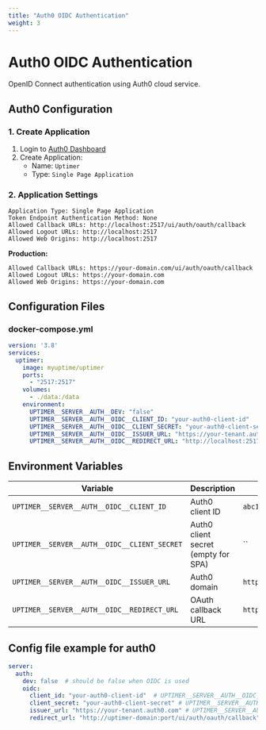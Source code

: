 ```yaml
---
title: "Auth0 OIDC Authentication"
weight: 3
---
```


# Auth0 OIDC Authentication

OpenID Connect authentication using Auth0 cloud service.

## Auth0 Configuration

### 1. Create Application
1. Login to [Auth0 Dashboard](https://manage.auth0.com)
2. Create Application:
   - Name: `Uptimer`
   - Type: `Single Page Application`

### 2. Application Settings
```
Application Type: Single Page Application
Token Endpoint Authentication Method: None
Allowed Callback URLs: http://localhost:2517/ui/auth/oauth/callback
Allowed Logout URLs: http://localhost:2517
Allowed Web Origins: http://localhost:2517
```

**Production:**
```
Allowed Callback URLs: https://your-domain.com/ui/auth/oauth/callback
Allowed Logout URLs: https://your-domain.com
Allowed Web Origins: https://your-domain.com
```

## Configuration Files

### docker-compose.yml
```yaml
version: '3.8'
services:
  uptimer:
    image: myuptime/uptimer
    ports:
      - "2517:2517"
    volumes:
      - ./data:/data
    environment:
      UPTIMER__SERVER__AUTH__DEV: "false"
      UPTIMER__SERVER__AUTH__OIDC__CLIENT_ID: "your-auth0-client-id"
      UPTIMER__SERVER__AUTH__OIDC__CLIENT_SECRET: "your-auth0-client-secret"
      UPTIMER__SERVER__AUTH__OIDC__ISSUER_URL: "https://your-tenant.auth0.com"
      UPTIMER__SERVER__AUTH__OIDC__REDIRECT_URL: "http://localhost:2517/ui/auth/oauth/callback"
```

## Environment Variables

| Variable | Description | Example |
|----------|-------------|---------|
| `UPTIMER__SERVER__AUTH__OIDC__CLIENT_ID` | Auth0 client ID | `abc123def456` |
| `UPTIMER__SERVER__AUTH__OIDC__CLIENT_SECRET` | Auth0 client secret (empty for SPA) | `` |
| `UPTIMER__SERVER__AUTH__OIDC__ISSUER_URL` | Auth0 domain | `https://your-tenant.auth0.com` |
| `UPTIMER__SERVER__AUTH__OIDC__REDIRECT_URL` | OAuth callback URL | `http://localhost:2517/ui/auth/oauth/callback` |

## Config file example for auth0
```yaml
server:
  auth:
    dev: false  # should be false when OIDC is used
    oidc:
      client_id: "your-auth0-client-id"  # UPTIMER__SERVER__AUTH__OIDC__CLIENT_ID
      client_secret: "your-auth0-client-secret" # UPTIMER__SERVER__AUTH__OIDC__CLIENT_SECRET
      issuer_url: "https://your-tenant.auth0.com" # UPTIMER__SERVER__AUTH__OIDC__ISSUER_URL (Auth0 domain)
      redirect_url: "http://uptimer-domain:port/ui/auth/oauth/callback" # UPTIMER__SERVER__AUTH__OIDC__REDIRECT_URL (domain for your Uptimer instance)
```
